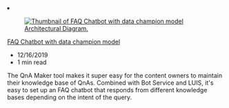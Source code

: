 <!-- This file is automatically generated by build/architectures/build_index.py. Any updates will be lost. -->

<!-- markdownlint-disable MD033 -->

<li class="grid-item item-column" data-categories="AI + Machine Learning ">
<article class="card">
    <div class="card-header has-margin-bottom-none" aria-hidden="true">
        <figure class="image diagram has-height-175 has-overflow-hidden level">
            <a href="/azure/architecture/solution-ideas/articles/faq-chatbot-with-data-champion-model"><img src="/azure/architecture/browse/thumbs/faq-chatbot-with-data-champion-model.png" class="diagram" alt="Thumbnail of FAQ Chatbot with data champion model Architectural Diagram." data-linktype="relative-path"></a>
        </figure>
    </div>
    <div class="card-content">
        <a class="card-content-title has-margin-top-none" href="/azure/architecture/solution-ideas/articles/faq-chatbot-with-data-champion-model">
            <p>FAQ Chatbot with data champion model</p>
        </a>
        <ul class="card-content-metadata">
            <li>12/16/2019</li>
            <li>1 min read</li>
        </ul>
        <p class="card-content-description">The QnA Maker tool makes it super easy for the content owners to maintain their knowledge base of QnAs. Combined with Bot Service and LUIS, it's easy to set up an FAQ chatbot that responds from different knowledge bases depending on the intent of the query.</p>
        <div class="bottom-to-top-fade is-hidden-mobile"></div>
    </div>
</article>
</li>

